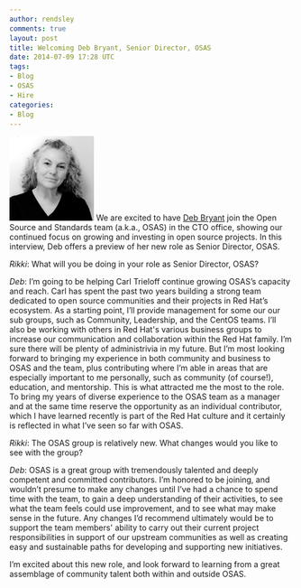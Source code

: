 ```yaml
---
author: rendsley
comments: true
layout: post
title: Welcoming Deb Bryant, Senior Director, OSAS
date: 2014-07-09 17:28 UTC
tags:
- Blog
- OSAS
- Hire
categories:
- Blog
---
```

![](/images/blog/deb-bryant.jpg)
We are excited to have [Deb Bryant](http://debbryant.com/bryant-bio/) join the Open Source and Standards team (a.k.a., OSAS) in the CTO office, showing our continued focus on growing and investing in open source projects. In this interview, Deb offers a preview of her new role as Senior Director, OSAS.

*Rikki*: What will you be doing in your role as Senior Director, OSAS?

*Deb*: I’m going to be helping Carl Trieloff continue growing OSAS’s capacity and reach. Carl has spent the past two years building a strong team dedicated to open source communities and their projects in Red Hat’s ecosystem. As a starting point, I’ll provide management for some our our sub groups, such as Community, Leadership, and the CentOS teams. I’ll also be working with others in Red Hat's various business groups to increase our communication and collaboration within the Red Hat family. I’m sure there will be plenty of administrivia in my future. But I’m most looking forward to bringing my experience in both community and business to OSAS and the team, plus contributing where I’m able in areas that are especially important to me personally, such as community (of course!), education, and mentorship. This is what attracted me the most to the role. To bring my years of diverse experience to the OSAS team as a manager and at the same time reserve the opportunity as an individual contributor, which I have learned recently is part of the Red Hat culture and it certainly is reflected in what I’ve seen so far with OSAS.

*Rikki*: The OSAS group is relatively new. What changes would you like to see with the group?

*Deb*: OSAS is a great group with tremendously talented and deeply competent and committed contributors. I’m honored to be joining, and wouldn’t presume to make any changes until I’ve had a chance to spend time with the team, to gain a deep understanding of their activities, to see what the team feels could use improvement, and to see what may make sense in the future. Any changes I’d recommend ultimately would be to support the team members' ability to carry out their current project responsibilities in support of our upstream communities as well as creating easy and sustainable paths for developing and supporting new initiatives.

I’m excited about this new role, and look forward to learning from a great assemblage of community talent both within and outside OSAS.
